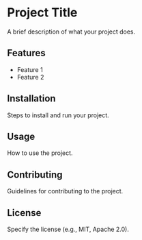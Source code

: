 # Project Title
A brief description of what your project does.

## Features
- Feature 1
- Feature 2

## Installation
Steps to install and run your project.

## Usage
How to use the project.

## Contributing
Guidelines for contributing to the project.

## License
Specify the license (e.g., MIT, Apache 2.0).
